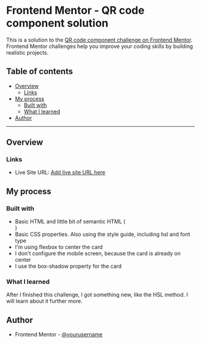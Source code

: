 # Frontend Mentor - QR code component solution

This is a solution to the [QR code component challenge on Frontend Mentor](https://www.frontendmentor.io/challenges/qr-code-component-iux_sIO_H). Frontend Mentor challenges help you improve your coding skills by building realistic projects. 

## Table of contents

- [Overview](#overview)
  - [Links](#links)
- [My process](#my-process)
  - [Built with](#built-with)
  - [What I learned](#what-i-learned)
- [Author](#author)

-------------------------------------------------------------------------------------------------------------------

## Overview

### Links
- Live Site URL: [Add live site URL here](https://your-live-site-url.com)

## My process

### Built with
- Basic HTML and little bit of semantic HTML (<main>)
- Basic CSS properties. Also using the style guide, including hsl and font type
- I'm using flexbox to center the card
- I don't configure the mobile screen, because the card is already on center
- I use the box-shadow property for the card

### What I learned
After I finished this challenge, I got something new, like the HSL method. I will learn about it further more.


## Author
- Frontend Mentor - [@yourusername](https://www.frontendmentor.io/profile/yourusername)

